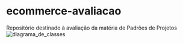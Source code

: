 # ecommerce-avaliacao
Repositório destinado à avaliação da matéria de Padrões de Projetos
![diagrama_de_classes](https://github.com/RodBerw/ecommerce-avaliacao/assets/83656054/e057e1e4-ea41-4929-919a-7b7195111dd4)
